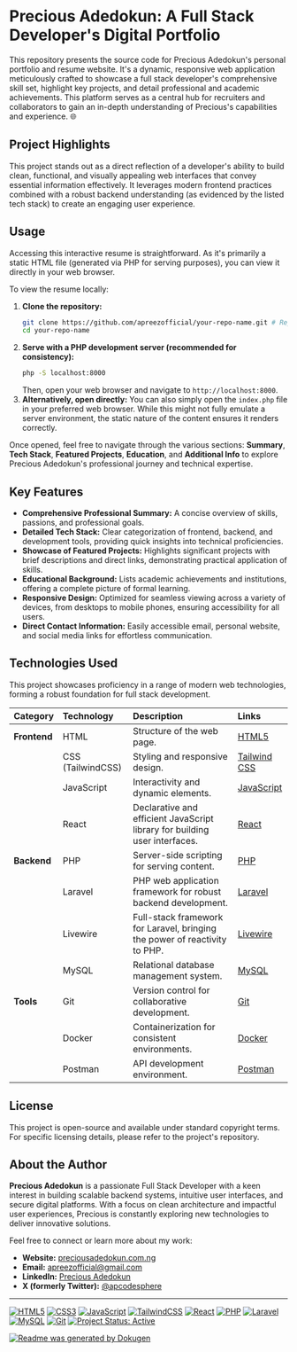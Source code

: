 # Precious Adedokun: A Full Stack Developer's Digital Portfolio

This repository presents the source code for Precious Adedokun's personal portfolio and resume website. It's a dynamic, responsive web application meticulously crafted to showcase a full stack developer's comprehensive skill set, highlight key projects, and detail professional and academic achievements. This platform serves as a central hub for recruiters and collaborators to gain an in-depth understanding of Precious's capabilities and experience. 🌐

## Project Highlights

This project stands out as a direct reflection of a developer's ability to build clean, functional, and visually appealing web interfaces that convey essential information effectively. It leverages modern frontend practices combined with a robust backend understanding (as evidenced by the listed tech stack) to create an engaging user experience.

## Usage

Accessing this interactive resume is straightforward. As it's primarily a static HTML file (generated via PHP for serving purposes), you can view it directly in your web browser.

To view the resume locally:

1.  **Clone the repository:**
    ```bash
    git clone https://github.com/apreezofficial/your-repo-name.git # Replace with actual repo name
    cd your-repo-name
    ```
2.  **Serve with a PHP development server (recommended for consistency):**
    ```bash
    php -S localhost:8000
    ```
    Then, open your web browser and navigate to `http://localhost:8000`.
3.  **Alternatively, open directly:**
    You can also simply open the `index.php` file in your preferred web browser. While this might not fully emulate a server environment, the static nature of the content ensures it renders correctly.

Once opened, feel free to navigate through the various sections: **Summary**, **Tech Stack**, **Featured Projects**, **Education**, and **Additional Info** to explore Precious Adedokun's professional journey and technical expertise.

## Key Features

*   **Comprehensive Professional Summary:** A concise overview of skills, passions, and professional goals.
*   **Detailed Tech Stack:** Clear categorization of frontend, backend, and development tools, providing quick insights into technical proficiencies.
*   **Showcase of Featured Projects:** Highlights significant projects with brief descriptions and direct links, demonstrating practical application of skills.
*   **Educational Background:** Lists academic achievements and institutions, offering a complete picture of formal learning.
*   **Responsive Design:** Optimized for seamless viewing across a variety of devices, from desktops to mobile phones, ensuring accessibility for all users.
*   **Direct Contact Information:** Easily accessible email, personal website, and social media links for effortless communication.

## Technologies Used

This project showcases proficiency in a range of modern web technologies, forming a robust foundation for full stack development.

| Category   | Technology       | Description                                              | Links                                                                                                              |
| :--------- | :--------------- | :------------------------------------------------------- | :----------------------------------------------------------------------------------------------------------------- |
| **Frontend** | HTML             | Structure of the web page.                               | [HTML5](https://developer.mozilla.org/en-US/docs/Web/HTML)                                                         |
|            | CSS (TailwindCSS) | Styling and responsive design.                           | [Tailwind CSS](https://tailwindcss.com/)                                                                           |
|            | JavaScript       | Interactivity and dynamic elements.                      | [JavaScript](https://developer.mozilla.org/en-US/docs/Web/JavaScript)                                              |
|            | React            | Declarative and efficient JavaScript library for building user interfaces. | [React](https://react.dev/)                                                                                        |
| **Backend** | PHP              | Server-side scripting for serving content.               | [PHP](https://www.php.net/)                                                                                        |
|            | Laravel          | PHP web application framework for robust backend development. | [Laravel](https://laravel.com/)                                                                                    |
|            | Livewire         | Full-stack framework for Laravel, bringing the power of reactivity to PHP. | [Livewire](https://livewire.laravel.com/)                                                                          |
|            | MySQL            | Relational database management system.                   | [MySQL](https://www.mysql.com/)                                                                                    |
| **Tools**  | Git              | Version control for collaborative development.           | [Git](https://git-scm.com/)                                                                                        |
|            | Docker           | Containerization for consistent environments.            | [Docker](https://www.docker.com/)                                                                                  |
|            | Postman          | API development environment.                             | [Postman](https://www.postman.com/)                                                                                |

## License

This project is open-source and available under standard copyright terms. For specific licensing details, please refer to the project's repository.

## About the Author

**Precious Adedokun** is a passionate Full Stack Developer with a keen interest in building scalable backend systems, intuitive user interfaces, and secure digital platforms. With a focus on clean architecture and impactful user experiences, Precious is constantly exploring new technologies to deliver innovative solutions.

Feel free to connect or learn more about my work:

*   **Website:** [preciousadedokun.com.ng](https://preciousadedokun.com.ng)
*   **Email:** [apreezofficial@gmail.com](mailto:apreezofficial@gmail.com)
*   **LinkedIn:** [Precious Adedokun](https://www.linkedin.com/in/precious-adedokun-b58221350)
*   **X (formerly Twitter):** [@apcodesphere](https://x.com/apcodesphere)

---

[![HTML5](https://img.shields.io/badge/HTML5-E34F26?style=for-the-badge&logo=html5&logoColor=white)](https://developer.mozilla.org/en-US/docs/Web/HTML)
[![CSS3](https://img.shields.io/badge/CSS3-1572B6?style=for-the-badge&logo=css3&logoColor=white)](https://developer.mozilla.org/en-US/docs/Web/CSS)
[![JavaScript](https://img.shields.io/badge/JavaScript-F7DF1E?style=for-the-badge&logo=javascript&logoColor=black)](https://developer.mozilla.org/en-US/docs/Web/JavaScript)
[![TailwindCSS](https://img.shields.io/badge/Tailwind_CSS-38B2AC?style=for-the-badge&logo=tailwind-css&logoColor=white)](https://tailwindcss.com/)
[![React](https://img.shields.io/badge/React-61DAFB?style=for-the-badge&logo=react&logoColor=black)](https://react.dev/)
[![PHP](https://img.shields.io/badge/PHP-7A86B8?style=for-the-badge&logo=php&logoColor=white)](https://www.php.net/)
[![Laravel](https://img.shields.io/badge/Laravel-FF2D20?style=for-the-badge&logo=laravel&logoColor=white)](https://laravel.com/)
[![MySQL](https://img.shields.io/badge/MySQL-4479A1?style=for-the-badge&logo=mysql&logoColor=white)](https://www.mysql.com/)
[![Git](https://img.shields.io/badge/Git-F05032?style=for-the-badge&logo=git&logoColor=white)](https://git-scm.com/)
[![Project Status: Active](https://img.shields.io/badge/Project%20Status-Active-brightgreen.svg)](https://www.repostatus.org/#active)

[![Readme was generated by Dokugen](https://img.shields.io/badge/Readme%20was%20generated%20by-Dokugen-brightgreen)](https://www.npmjs.com/package/dokugen)